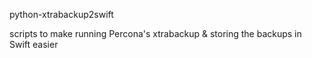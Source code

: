 python-xtrabackup2swift

scripts to make running Percona's xtrabackup & storing the backups in Swift easier
